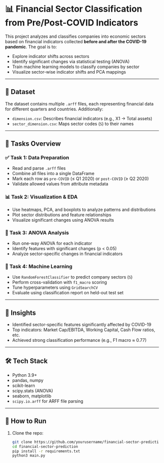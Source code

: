 # 📊 Financial Sector Classification from Pre/Post-COVID Indicators

This project analyzes and classifies companies into economic sectors based on financial indicators collected **before and after the COVID-19 pandemic**. The goal is to:

- Explore indicator shifts across sectors
- Identify significant changes via statistical testing (ANOVA)
- Train machine learning models to classify companies by sector
- Visualize sector-wise indicator shifts and PCA mappings

---

## 📁 Dataset

The dataset contains multiple `.arff` files, each representing financial data for different quarters and countries. Additionally:

- `dimension.csv`: Describes financial indicators (e.g., X1 → Total assets)
- `sector_dimension.csv`: Maps sector codes (`S`) to their names

---

## 📌 Tasks Overview

### ✅ Task 1: Data Preparation

- Read and parse `.arff` files
- Combine all files into a single DataFrame
- Mark each row as `pre-COVID` (≤ Q1 2020) or `post-COVID` (≥ Q2 2020)
- Validate allowed values from attribute metadata

### 📊 Task 2: Visualization & EDA

- Use heatmaps, PCA, and boxplots to analyze patterns and distributions
- Plot sector distributions and feature relationships
- Visualize significant changes using ANOVA results

### 🧪 Task 3: ANOVA Analysis

- Run one-way ANOVA for each indicator
- Identify features with significant changes (p < 0.05)
- Analyze sector-specific changes in financial indicators

### 🤖 Task 4: Machine Learning

- Use `RandomForestClassifier` to predict company sectors (`S`)
- Perform cross-validation with `f1_macro` scoring
- Tune hyperparameters using `GridSearchCV`
- Evaluate using classification report on held-out test set

---

## 🧠 Insights

- Identified sector-specific features significantly affected by COVID-19
- Top indicators: Market Cap/EBITDA, Working Capital, Cash Flow ratios, etc.
- Achieved strong classification performance (e.g., F1 macro ≈ 0.77)

---

## 🛠️ Tech Stack

- Python 3.9+
- pandas, numpy
- scikit-learn
- scipy.stats (ANOVA)
- seaborn, matplotlib
- `scipy.io.arff` for ARFF file parsing

---

## 🚀 How to Run

1. Clone the repo:

   ```bash
   git clone https://github.com/yourusername/financial-sector-prediction.git
   cd financial-sector-prediction
   pip install -r requirements.txt
   python3 main.py
